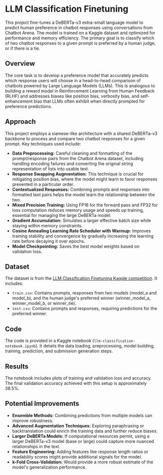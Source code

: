 # LLM Classification Finetuning

This project fine-tunes a DeBERTa-v3 extra-small language model to predict human preference in chatbot responses using conversations from Chatbot Arena. The model is trained on a Kaggle dataset and optimized for performance and memory efficiency.  The primary goal is to classify which of two chatbot responses to a given prompt is preferred by a human judge, or if there is a tie.

## Overview

The core task is to develop a preference model that accurately predicts which response users will choose in a head-to-head comparison of chatbots powered by Large Language Models (LLMs).  This is analogous to building a reward model in Reinforcement Learning from Human Feedback (RLHF) and addresses biases like position bias, verbosity bias, and self-enhancement bias that LLMs often exhibit when directly prompted for preference predictions.

## Approach

This project employs a siamese-like architecture with a shared DeBERTa-v3 backbone to process and compare two chatbot responses for a given prompt. Key techniques used include:

* **Data Preprocessing:**  Careful cleaning and formatting of the prompt/response pairs from the Chatbot Arena dataset, including handling encoding failures and converting the original string representation of lists into usable text.
* **Response Swapping Augmentation:** This technique is crucial for mitigating position bias, where the model might learn to favor responses presented in a particular order.
* **Contextualized Responses:** Combining prompts and responses into formatted text pairs helps the model learn the relationship between the two.
* **Mixed Precision Training:** Using FP16 for the forward pass and FP32 for loss computation reduces memory usage and speeds up training, essential for managing the large DeBERTa model.
* **Gradient Accumulation:** Simulates a larger effective batch size while staying within memory constraints.
* **Cosine Annealing Learning Rate Scheduler with Warmup:**  Improves training stability and convergence by gradually increasing the learning rate before decaying it over epochs.
* **Model Checkpointing:** Saves the best model weights based on validation loss.

## Dataset

The dataset is from the [LLM Classification Finetuning Kaggle competition](link-to-competition-if-available).  It includes:

* `train.csv`: Contains prompts, responses from two models (model_a and model_b), and the human judge's preferred winner (winner_model_a, winner_model_b, or winner_tie).
* `test.csv`: Contains prompts and responses, requiring predictions for the preferred winner.

## Code

The code is provided in a Kaggle notebook (`llm-classification-notebook.ipynb`).  It details the data loading, preprocessing, model building, training, prediction, and submission generation steps.

## Results

The notebook includes plots of training and validation loss and accuracy. The final validation accuracy achieved with this setup is approximately 38.5%.

## Potential Improvements

* **Ensemble Methods:** Combining predictions from multiple models can improve robustness.
* **Advanced Augmentation Techniques:** Exploring paraphrasing or backtranslation could enrich the training data and further reduce biases.
* **Larger DeBERTa Models:**  If computational resources permit, using a larger DeBERTa-v3 model (base or large) could capture more nuanced relationships in the text.
* **Feature Engineering:**  Adding features like response length ratios or readability scores might provide additional signals for the model.
* **k-Fold Cross-Validation:**  Would provide a more robust estimate of the model's generalization performance.
